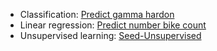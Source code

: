 - Classification: [Predict gamma hardon](https://colab.research.google.com/drive/1DWg8CItMi91rKqd2yzOZwvsf_-6fc13Z?usp=sharing)
- Linear regression: [Predict number bike count](https://colab.research.google.com/drive/16wXujhYBc-Yv2fjyn7wIQf6aKgHTUUZs?usp=sharing)
- Unsupervised learning: [Seed-Unsupervised](https://colab.research.google.com/drive/1_f5UqmZNeXxM3gmUaZrCryQ896HnP0pa?usp=sharing)